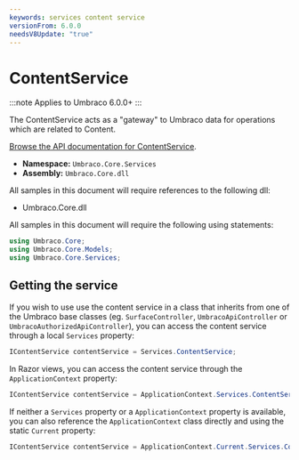 ```yaml
---
keywords: services content service
versionFrom: 6.0.0
needsV8Update: "true"
---
```


# ContentService

:::note
Applies to Umbraco 6.0.0+
:::

The ContentService acts as a "gateway" to Umbraco data for operations which are related to Content.

[Browse the API documentation for ContentService](https://our.umbraco.com/apidocs/v7/csharp/api/Umbraco.Core.Services.ContentService.html).

 * **Namespace:** `Umbraco.Core.Services` 
 * **Assembly:** `Umbraco.Core.dll`

All samples in this document will require references to the following dll:

* Umbraco.Core.dll

All samples in this document will require the following using statements:

```csharp
using Umbraco.Core;
using Umbraco.Core.Models;
using Umbraco.Core.Services;
```

## Getting the service

If you wish to use use the content service in a class that inherits from one of the Umbraco base classes (eg. `SurfaceController`, `UmbracoApiController` or `UmbracoAuthorizedApiController`), you can access the content service through a local `Services` property:

```csharp
IContentService contentService = Services.ContentService;
```

In Razor views, you can access the content service through the `ApplicationContext` property:

```csharp
IContentService contentService = ApplicationContext.Services.ContentService;
```

If neither a `Services` property or a `ApplicationContext` property is available, you can also reference the `ApplicationContext` class directly and using the static `Current` property:

```csharp
IContentService contentService = ApplicationContext.Current.Services.ContentService;
```
